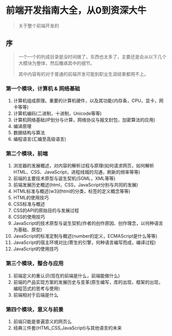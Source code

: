 # 前端开发指南大全，从0到资深大牛

> 关于整个前端开发的

## 序

> 一个一个的列成目录是没时间做了，东西也太多了，主要还是会从以下几个大模块为整体，然后雕琢其中的细节。
>
> 其中内容有的对于普通的前端开发可能到职业生涯结束都用不上。

### 第一个模块，计算机 & 网络基础

1. 计算机组成原理。重要的计算机硬件，以及其功能(内存条，CPU，显卡，网卡等等)
2. 计算机编码(二进制，十进制，Unicode等等)
3. 计算机网络基础(IP划分与计算，网络协议与报文封包，加密算法的应用)
4. 编译原理
5. 数据结构与算法
6. 编程语言(汇编至高级语言)

### 第二个模块，前端

1. 浏览器的发展概述，对内容的解析过程与原理(如何请求网页，如何解析HTML、CSS、JavaScript，进程线城的沟通，刷新的频率等等)
2. 前端的主要技术原型与诞生契机(SGML，XML等等)
3. 前端发展历史概述(html，CSS，JavaScript分别与共同的发展)
4. HTML标准与概述(w3对html的分类，标签的定义概念等等)
5. HTML的使用技巧
6. CSS标准与概述
7. CSS的API的原始目的与发展过程
8. CSS的使用技巧
9. JavaScript的技术原型与诞生契机(作者的创作原因、创作理念，以何种语言为基础、原型)
10. JavaScript的标准定制与概述(number的定义，ECMAScript是什么等等)
11. JavaScript的宿主环境对比(寄生的引擎，何种语言编写而成，编译过程)
12. JavaScript的使用技巧

### 第三个模块，整合与应用

1. 前端定义的重认识(现在的前端是什么，前端能做什么)
2. 前端的产品实现方案的发展历史与变革(原生编写，库的出现，框架的出现，编程范式的思考与使用)
3. 前端相对于后端是什么

### 第四个模块，意义与前景

1. 前端只能是普遍意义的网页么
2. 经典三件套(HTML,CSS,JavaScript)与其他语言的未来